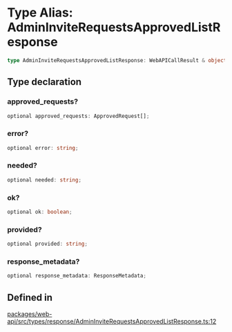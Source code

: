 # Type Alias: AdminInviteRequestsApprovedListResponse

```ts
type AdminInviteRequestsApprovedListResponse: WebAPICallResult & object;
```

## Type declaration

### approved\_requests?

```ts
optional approved_requests: ApprovedRequest[];
```

### error?

```ts
optional error: string;
```

### needed?

```ts
optional needed: string;
```

### ok?

```ts
optional ok: boolean;
```

### provided?

```ts
optional provided: string;
```

### response\_metadata?

```ts
optional response_metadata: ResponseMetadata;
```

## Defined in

[packages/web-api/src/types/response/AdminInviteRequestsApprovedListResponse.ts:12](https://github.com/slackapi/node-slack-sdk/blob/main/packages/web-api/src/types/response/AdminInviteRequestsApprovedListResponse.ts#L12)

